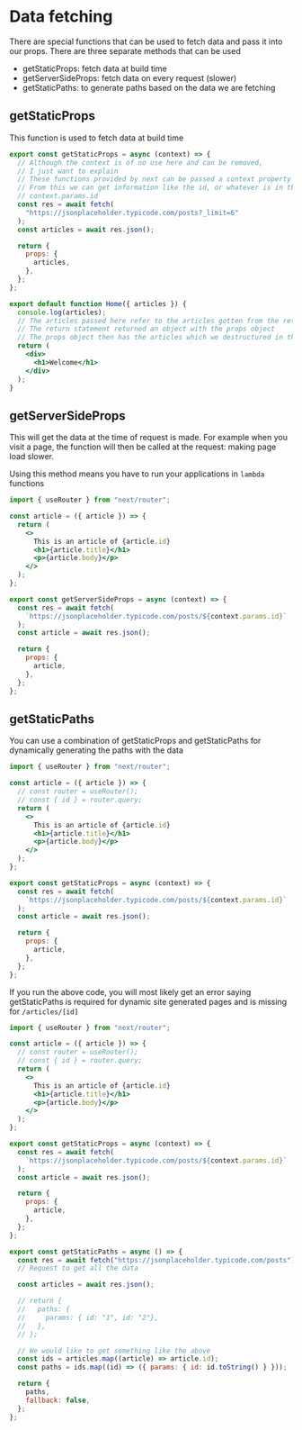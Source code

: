 # Data fetching

There are special functions that can be used to fetch data and pass it into our
props. There are three separate methods that can be used

- getStaticProps: fetch data at build time
- getServerSideProps: fetch data on every request (slower)
- getStaticPaths: to generate paths based on the data we are fetching

## getStaticProps

This function is used to fetch data at build time

```jsx
export const getStaticProps = async (context) => {
  // Although the context is of no use here and can be removed,
  // I just want to explain
  // These functions provided by next can be passed a context property
  // From this we can get information like the id, or whatever is in the url of our current page
  // context.params.id
  const res = await fetch(
    "https://jsonplaceholder.typicode.com/posts?_limit=6"
  );
  const articles = await res.json();

  return {
    props: {
      articles,
    },
  };
};

export default function Home({ articles }) {
  console.log(articles);
  // The articles passed here refer to the articles gotten from the return statement
  // The return statement returned an object with the props object
  // The props object then has the articles which we destructured in the component
  return (
    <div>
      <h1>Welcome</h1>
    </div>
  );
}
```

## getServerSideProps

This will get the data at the time of request is made. For example when you
visit a page, the function will then be called at the request: making page load
slower.

Using this method means you have to run your applications in `lambda` functions

```jsx
import { useRouter } from "next/router";

const article = ({ article }) => {
  return (
    <>
      This is an article of {article.id}
      <h1>{article.title}</h1>
      <p>{article.body}</p>
    </>
  );
};

export const getServerSideProps = async (context) => {
  const res = await fetch(
    `https://jsonplaceholder.typicode.com/posts/${context.params.id}`
  );
  const article = await res.json();

  return {
    props: {
      article,
    },
  };
};
```

## getStaticPaths

You can use a combination of getStaticProps and getStaticPaths for dynamically
generating the paths with the data

```jsx
import { useRouter } from "next/router";

const article = ({ article }) => {
  // const router = useRouter();
  // const { id } = router.query;
  return (
    <>
      This is an article of {article.id}
      <h1>{article.title}</h1>
      <p>{article.body}</p>
    </>
  );
};

export const getStaticProps = async (context) => {
  const res = await fetch(
    `https://jsonplaceholder.typicode.com/posts/${context.params.id}`
  );
  const article = await res.json();

  return {
    props: {
      article,
    },
  };
};
```

If you run the above code, you will most likely get an error saying
getStaticPaths is required for dynamic site generated pages and is missing for
`/articles/[id]`

```jsx
import { useRouter } from "next/router";

const article = ({ article }) => {
  // const router = useRouter();
  // const { id } = router.query;
  return (
    <>
      This is an article of {article.id}
      <h1>{article.title}</h1>
      <p>{article.body}</p>
    </>
  );
};

export const getStaticProps = async (context) => {
  const res = await fetch(
    `https://jsonplaceholder.typicode.com/posts/${context.params.id}`
  );
  const article = await res.json();

  return {
    props: {
      article,
    },
  };
};

export const getStaticPaths = async () => {
  const res = await fetch("https://jsonplaceholder.typicode.com/posts");
  // Request to get all the data

  const articles = await res.json();

  // return {
  //   paths: {
  //     params: { id: "1", id: "2"},
  //   },
  // };

  // We would like to get something like the above
  const ids = articles.map((article) => article.id);
  const paths = ids.map((id) => ({ params: { id: id.toString() } }));

  return {
    paths,
    fallback: false,
  };
};
```
